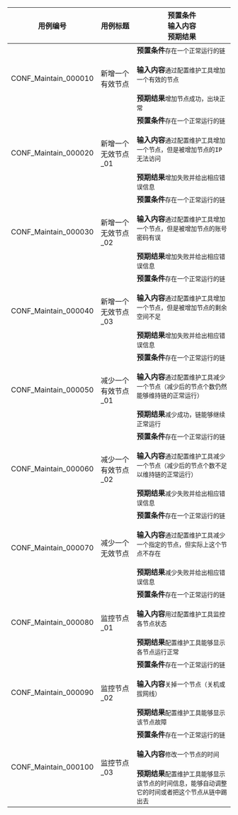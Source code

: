 |用例编号|用例标题|预置条件<br>输入内容<br>预期结果|
|----------------|----------------|----------------|
|<a name="CONF_Maintain_000010"></a>CONF_Maintain_000010|新增一个有效节点|**预置条件**`存在一个正常运行的链`<br><br>**输入内容**`通过配置维护工具增加一个有效的节点`<br><br>**预期结果**`增加节点成功，出块正常`|
|<a name="CONF_Maintain_000020"></a>CONF_Maintain_000020|新增一个无效节点_01|**预置条件**`存在一个正常运行的链`<br><br>**输入内容**`通过配置维护工具增加一个节点，但是被增加节点的IP无法访问`<br><br>**预期结果**`增加失败并给出相应错误信息`|
|<a name="CONF_Maintain_000030"></a>CONF_Maintain_000030|新增一个无效节点_02|**预置条件**`存在一个正常运行的链`<br><br>**输入内容**`通过配置维护工具增加一个节点，但是被增加节点的账号密码有误`<br><br>**预期结果**`增加失败并给出相应错误信息`|
|<a name="CONF_Maintain_000040"></a>CONF_Maintain_000040|新增一个无效节点_03|**预置条件**`存在一个正常运行的链`<br><br>**输入内容**`通过配置维护工具增加一个节点，但是被增加节点的剩余空间不足`<br><br>**预期结果**`增加失败并给出相应错误信息`|
|<a name="CONF_Maintain_000050"></a>CONF_Maintain_000050|减少一个有效节点_01|**预置条件**`存在一个正常运行的链`<br><br>**输入内容**`通过配置维护工具减少一个节点（减少后的节点个数仍然能够维持链的正常运行）`<br><br>**预期结果**`减少成功，链能够继续正常运行`|
|<a name="CONF_Maintain_000060"></a>CONF_Maintain_000060|减少一个有效节点_02|**预置条件**`存在一个正常运行的链`<br><br>**输入内容**`通过配置维护工具减少一个节点（减少后的节点个数不足以维持链的正常运行）`<br><br>**预期结果**`减少失败并给出相应错误信息`|
|<a name="CONF_Maintain_000070"></a>CONF_Maintain_000070|减少一个无效节点|**预置条件**`存在一个正常运行的链`<br><br>**输入内容**`通过配置维护工具减少一个指定的节点，但实际上这个节点不存在`<br><br>**预期结果**`减少失败并给出相应错误信息`|
|<a name="CONF_Maintain_000080"></a>CONF_Maintain_000080|监控节点_01|**预置条件**`存在一个正常运行的链`<br><br>**输入内容**`用过配置维护工具监控各节点状态`<br><br>**预期结果**`配置维护工具能够显示各节点运行正常`|
|<a name="CONF_Maintain_000090"></a>CONF_Maintain_000090|监控节点_02|**预置条件**`存在一个正常运行的链`<br><br>**输入内容**`关掉一个节点（关机或拔网线）`<br><br>**预期结果**`配置维护工具能够显示该节点故障`|
|<a name="CONF_Maintain_000100"></a>CONF_Maintain_000100|监控节点_03|**预置条件**`存在一个正常运行的链`<br><br>**输入内容**`修改一个节点的时间`<br><br>**预期结果**`配置维护工具能够显示该节点的时间信息，能够自动调整它的时间或者把这个节点从链中踢出去`|
